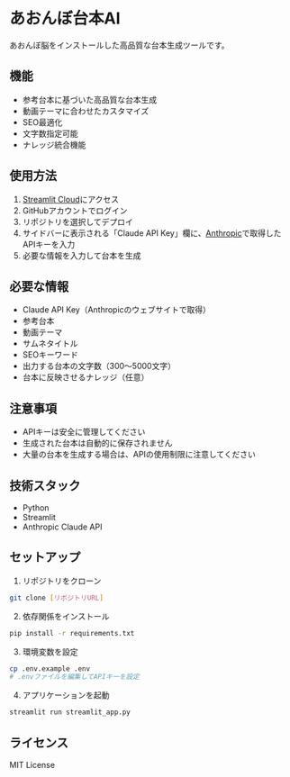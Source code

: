 # あおんぼ台本AI

あおんぼ脳をインストールした高品質な台本生成ツールです。

## 機能

- 参考台本に基づいた高品質な台本生成
- 動画テーマに合わせたカスタマイズ
- SEO最適化
- 文字数指定可能
- ナレッジ統合機能

## 使用方法

1. [Streamlit Cloud](https://share.streamlit.io/)にアクセス
2. GitHubアカウントでログイン
3. リポジトリを選択してデプロイ
4. サイドバーに表示される「Claude API Key」欄に、[Anthropic](https://console.anthropic.com/)で取得したAPIキーを入力
5. 必要な情報を入力して台本を生成

## 必要な情報

- Claude API Key（Anthropicのウェブサイトで取得）
- 参考台本
- 動画テーマ
- サムネタイトル
- SEOキーワード
- 出力する台本の文字数（300〜5000文字）
- 台本に反映させるナレッジ（任意）

## 注意事項

- APIキーは安全に管理してください
- 生成された台本は自動的に保存されません
- 大量の台本を生成する場合は、APIの使用制限に注意してください

## 技術スタック

- Python
- Streamlit
- Anthropic Claude API

## セットアップ

1. リポジトリをクローン
```bash
git clone [リポジトリURL]
```

2. 依存関係をインストール
```bash
pip install -r requirements.txt
```

3. 環境変数を設定
```bash
cp .env.example .env
# .envファイルを編集してAPIキーを設定
```

4. アプリケーションを起動
```bash
streamlit run streamlit_app.py
```

## ライセンス

MIT License 